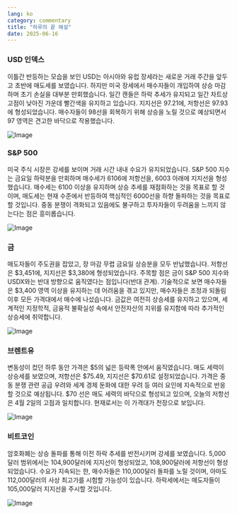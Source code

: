 ```yaml
---
lang: ko
category: commentary
title: "하루의 끝 해설"
date: 2025-06-16
---
```


### USD 인덱스

이틀간 반등하는 모습을 보인 USD는 아시아와 유럽 장세라는 새로운 거래 주간을 앞두고 초반에 매도세를 보였습니다. 하지만 미국 장세에서 매수자들이 개입하여 상승 마감하며 초기 손실을 대부분 만회했습니다. 일간 캔들은 하락 추세가 유지되고 일간 차트상 고점이 낮아진 가운데 빨간색을 유지하고 있습니다. 지지선은 97.21에, 저항선은 97.93에 형성되었습니다. 매수자들이 98선을 회복하기 위해 상승을 노릴 것으로 예상되면서 97 영역은 견고한 바닥으로 작용했습니다.

![Image](https://markleighedu.github.io/img/Jun-2025/16-Jun-2025/usdindex.jpg)

### S&P 500

미국 주식 시장은 강세를 보이며 거래 시간 내내 수요가 유지되었습니다. S&P 500 지수는 금요일 하락분을 만회하며 매수세가 6106에 저항선을, 6003 아래에 지지선을 형성했습니다. 매수세는 6100 이상을 유지하며 상승 추세를 재점화하는 것을 목표로 할 것이며, 매도세는 현재 수준에서 반등하여 핵심적인 6000선을 하향 돌파하는 것을 목표로 할 것입니다. 중동 분쟁이 격화되고 있음에도 불구하고 투자자들이 두려움을 느끼지 않는다는 점은 흥미롭습니다.

![Image](https://markleighedu.github.io/img/Jun-2025/16-Jun-2025/sp500.jpg)

### 금

매도자들이 주도권을 잡았고, 장 마감 무렵 금요일 상승분을 모두 반납했습니다. 저항선은 $3,451에, 지지선은 $3,380에 형성되었습니다. 주목할 점은 금이 S&P 500 지수와 USDX와는 반대 방향으로 움직였다는 점입니다(반대 관계). 기술적으로 보면 매수자들은 $3,400 영역 이상을 유지하는 데 어려움을 겪고 있지만, 매수자들은 조정과 되돌림 이후 모든 가격대에서 매수에 나섰습니다. 금값은 여전히 상승세를 유지하고 있으며, 세계적인 지정학적, 금융적 불확실성 속에서 안전자산의 지위를 유지함에 따라 추가적인 상승세에 취약합니다.

![Image](https://markleighedu.github.io/img/Jun-2025/16-Jun-2025/gold.jpg)

### 브렌트유

변동성이 컸던 하루 동안 가격은 $5의 넓은 등락폭 안에서 움직였습니다. 매도 세력이 상승세를 보였으며, 저항선은 $75.49, 지지선은 $70.61로 설정되었습니다. 가격은 중동 분쟁 관련 공급 우려와 세계 경제 둔화에 대한 우려 등 여러 요인에 지속적으로 반응할 것으로 예상됩니다. $70 선은 매도 세력의 바닥으로 형성되고 있으며, 오늘의 저항선은 4월 2일의 고점과 일치합니다. 현재로서는 이 가격대가 천장으로 보입니다.

![Image](https://markleighedu.github.io/img/Jun-2025/16-Jun-2025/brentoil.jpg)

### 비트코인

암호화폐는 상승 돌파를 통해 이전 하락 추세를 반전시키며 강세를 보였습니다. 5,000달러 범위에서는 104,900달러에 지지선이 형성되었고, 108,900달러에 저항선이 형성되었습니다. 수요가 지속되는 한, 매수자들은 110,000달러 돌파를 노릴 것이며, 아마도 112,000달러의 사상 최고가를 시험할 가능성이 있습니다. 하락세에서는 매도자들이 105,000달러 지지선을 주시할 것입니다.

![Image](https://markleighedu.github.io/img/Jun-2025/16-Jun-2025/bitcoin.jpg)

